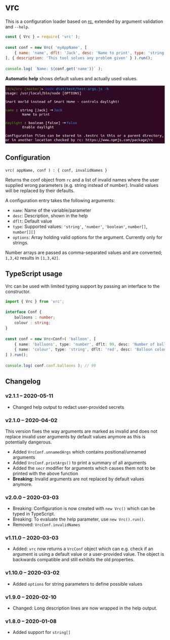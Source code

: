 # vrc

This is a configuration loader based on [rc](https://www.npmjs.com/package/rc),
extended by argument validation and `--help`.

```js
const { Vrc } = require( 'vrc' );

const conf = new Vrc( 'myAppName', [
    { name: 'name', dflt: 'Jack', desc: 'Name to print', type: 'string' },
], { description: 'This tool solves any problem given' } ).run();

console.log( `Name: ${conf.get('name')}` );
```

**Automatic help** shows default values and actually used values.

![Help demo](help-demo.png)


## Configuration

`vrc( appName, conf ) : { conf, invalidNames }`

Returns the conf object from `rc` and a list of invalid names where the user supplied wrong parameters
(e.g. string instead of number). Invalid values will be replaced by their defaults. 

A configuration entry takes the following arguments:

* `name`: Name of the variable/parameter
* `desc`: Description, shown in the help
* `dflt`: Default value
* `type`: Supported values: `'string'`, `'number'`, `'boolean'`, `number[]`, `number[][]`
* `options`: Array holding valid options for the argument. Currently only for strings.

Number arrays are passed as comma-separated values and are converted; `1,3,42` results in `[1,3,42]`.


## TypeScript usage

Vrc can be used with limited typing support by passing an interface to the constructor.

```typescript
import { Vrc } from 'vrc';

interface Conf {
    balloons : number;
    colour : string;
}

const conf = new Vrc<Conf>( 'balloon', [
    { name: 'balloons', type: 'number', dflt: 99, desc: 'Number of balloons' },
    { name: 'colour', type: 'string', dflt: 'red', desc: 'Balloon colour' },
] ).run();

console.log( conf.conf.balloons ); // 99
```


## Changelog


### v2.1.1 – 2020-05-11

* Changed help output to redact user-provided secrets

### v2.1.0 – 2020-04-02

This version fixes the way arguments are marked as invalid and does not replace invalid user arguments
by default values anymore as this is potentially dangerous.

* Added `VrcConf.unnamedArgs` which contains positional/unnamed arguments
* Added `VrcConf.printArgs()` to print a summary of all arguments
* Added the `secr` modifier for arguments which causes them not to be printed with the above function
* **Breaking:** Invalid arguments are not replaced by default values anymore.

### v2.0.0 – 2020-03-03

* Breaking: Configuration is now created with `new Vrc()` which can be typed in TypeScript.
* Breaking: To evaluate the help parameter, use `new Vrc().run()`.
* Removed: `VrcConf.invalidNames`

### v1.11.0 – 2020-03-03

* Added: `vrc` now returns a `VrcConf` object which can e.g. check
  if an argument is using a default value or a user-provided value.
  The object is backwards compatible and still exhibits the old properties.

### v1.10.0 – 2020-03-02

* Added `options` for string parameters to define possible values

### v1.9.0 – 2020-02-10

* Changed: Long description lines are now wrapped in the help output.

### v1.8.0 – 2020-01-08

* Added support for `string[]`
